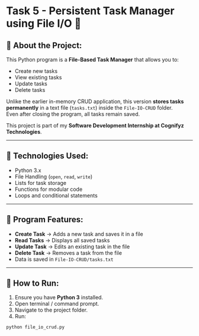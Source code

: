 # Task 5 - Persistent Task Manager using File I/O 📂

## 📌 About the Project:
This Python program is a **File-Based Task Manager** that allows you to:
- Create new tasks
- View existing tasks
- Update tasks
- Delete tasks

Unlike the earlier in-memory CRUD application, this version **stores tasks permanently** in a text file (`tasks.txt`) inside the `File-IO-CRUD` folder.  
Even after closing the program, all tasks remain saved.

This project is part of my **Software Development Internship at Cognifyz Technologies**.

---

## 🔧 Technologies Used:
- Python 3.x
- File Handling (`open`, `read`, `write`)
- Lists for task storage
- Functions for modular code
- Loops and conditional statements

---

## 🧾 Program Features:
- **Create Task** → Adds a new task and saves it in a file
- **Read Tasks** → Displays all saved tasks
- **Update Task** → Edits an existing task in the file
- **Delete Task** → Removes a task from the file
- Data is saved in `File-IO-CRUD/tasks.txt`

---

## 🚀 How to Run:

1. Ensure you have **Python 3** installed.
2. Open terminal / command prompt.
3. Navigate to the project folder.
4. Run:
```bash
python file_io_crud.py
